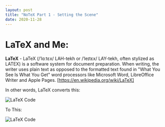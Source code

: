 ```yaml
---
layout: post
title: "NoTeX Part 1 - Setting the Scene"
date: 2020-11-28
---
```


# LaTeX and Me:

**LaTeX** - LaTeX (/ˈlɑːtɛx/ LAH-tekh or /ˈleɪtɛx/ LAY-tekh, often stylized as LATEX) is a software system for document preparation. When writing, the writer uses plain text as opposed to the formatted text found in "What You See Is What You Get" word processors like Microsoft Word, LibreOffice Writer and Apple Pages. [https://en.wikipedia.org/wiki/LaTeX]

In other words, LaTeX converts this:

![LaTeX Code](/assets/P1_LaTeXCode.png)

To This:

![LaTeX Code](/assets/P1_LaTeXOutput.png)
